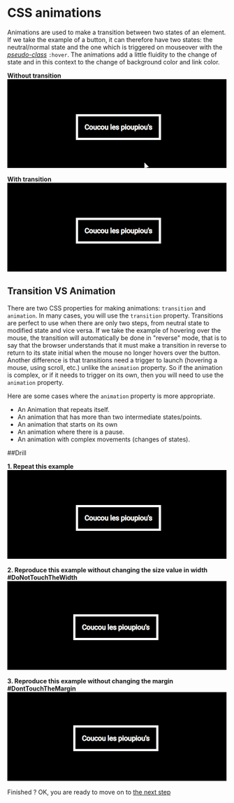 # CSS animations

Animations are used to make a transition between two states of an element. If we take the example of a button, it can therefore have two states: the neutral/normal state and the one which is triggered on mouseover with the *[pseudo-class](https://developer.mozilla.org/en-US/docs/Web/CSS/Pseudo-classes)* ``:hover``. The animations add a little fluidity to the change of state and in this context to the change of background color and link color.

**Without transition**
![Animation 1](./assets/anim1.gif)

**With transition**
![Animation 1](./assets/anim2.gif)


## Transition VS Animation
There are two CSS properties for making animations: ``transition`` and ``animation``.
In many cases, you will use the ``transition`` property. Transitions are perfect to use when there are only two steps, from neutral state to modified state and vice versa. If we take the example of hovering over the mouse, the transition will automatically be done in "reverse" mode, that is to say that the browser understands that it must make a transition in reverse to return to its state initial when the mouse no longer hovers over the button. Another difference is that transitions need a trigger to launch (hovering a mouse, using scroll, etc.) unlike the ``animation`` property. So if the animation is complex, or if it needs to trigger on its own, then you will need to use the ``animation`` property.

Here are some cases where the ``animation`` property is more appropriate.
- An Animation that repeats itself.
- An animation that has more than two intermediate states/points.
- An animation that starts on its own
- An animation where there is a pause.
- An animation with complex movements (changes of states).


 ##Drill

 **1. Repeat this example**
 ![Animation 1](./assets/anim2.gif)

 **2. Reproduce this example without changing the size value in width #DoNotTouchTheWidth**
 ![Animation 1](./assets/anim3.gif)

 **3. Reproduce this example without changing the margin #DontTouchTheMargin**
 ![Animation 1](./assets/anim4.gif)


 Finished ? OK, you are ready to move on to [the next step](card.md)